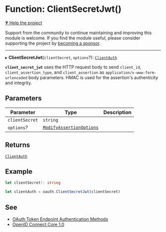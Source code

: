 # Function: ClientSecretJwt()

[💗 Help the project](https://github.com/sponsors/panva)

Support from the community to continue maintaining and improving this module is welcome. If you find the module useful, please consider supporting the project by [becoming a sponsor](https://github.com/sponsors/panva).

***

▸ **ClientSecretJwt**(`clientSecret`, `options`?): [`ClientAuth`](../interfaces/ClientAuth.md)

**`client_secret_jwt`** uses the HTTP request body to send `client_id`, `client_assertion_type`,
and `client_assertion` as `application/x-www-form-urlencoded` body parameters. HMAC is used for
the assertion's authenticity and integrity.

## Parameters

| Parameter | Type | Description |
| ------ | ------ | ------ |
| `clientSecret` | `string` |  |
| `options`? | [`ModifyAssertionOptions`](../interfaces/ModifyAssertionOptions.md) |  |

## Returns

[`ClientAuth`](../interfaces/ClientAuth.md)

## Example

```ts
let clientSecret!: string

let clientAuth = oauth.ClientSecretJwt(clientSecret)
```

## See

 - [OAuth Token Endpoint Authentication Methods](https://www.iana.org/assignments/oauth-parameters/oauth-parameters.xhtml#token-endpoint-auth-method)
 - [OpenID Connect Core 1.0](https://openid.net/specs/openid-connect-core-1_0-errata2.html#ClientAuthentication)
